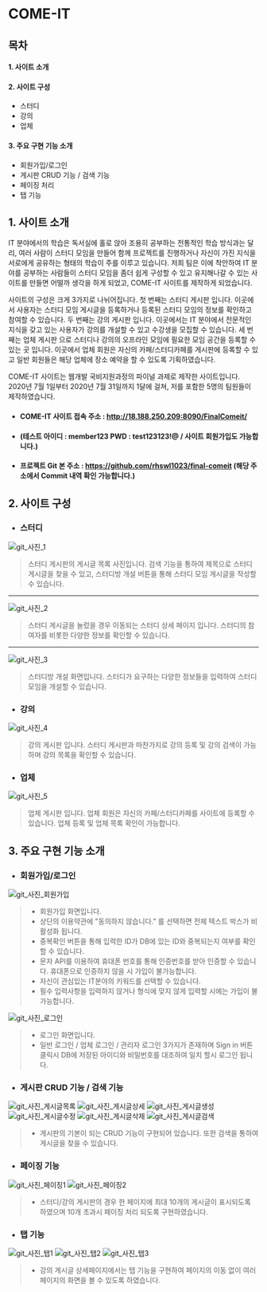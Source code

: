 # COME-IT


## 목차
#### 1. 사이트 소개
#### 2. 사이트 구성
  * 스터디
  * 강의
  * 업체
#### 3. 주요 구현 기능 소개
  * 회원가입/로그인
  * 게시판 CRUD 기능 / 검색 기능
  * 페이징 처리
  * 탭 기능



## 1. 사이트 소개

   IT 분야에서의 학습은 독서실에 홀로 앉아 조용히 공부하는 전통적인 학습 방식과는 달리, 여러 사람이 스터디 모임을 만들어 함께 프로젝트를 진행하거나 자신이 가진 지식을 서로에게 
 공유하는 형태의 학습이 주를 이루고 있습니다. 저희 팀은 이에 착안하여 IT 분야를 공부하는 사람들이 스터디 모임을 좀더 쉽게 구성할 수 있고 유지해나갈 수 있는 
 사이트를 만들면 어떨까 생각을 하게 되었고, COME-IT 사이트를 제작하게 되었습니다.
 
   사이트의 구성은 크게 3가지로 나뉘어집니다. 첫 번째는 스터디 게시판 입니다. 이곳에서 사용자는 스터디 모임 게시글을 등록하거나 등록된 스터디 모임의 정보를 확인하고 참여할 수
 있습니다. 두 번째는 강의 게시판 입니다. 이곳에서는 IT 분야에서 전문적인 지식을 갖고 있는 사용자가 강의를 개설할 수 있고 수강생을 모집할 수 있습니다. 세 번째는 업체 게시판
 으로 스터디나 강의의 오프라인 모임에 필요한 모임 공간을 등록할 수 있는 곳 입니다. 이곳에서 업체 회원은 자신의 카페/스터디카페를 게시판에 등록할 수 있고 일반 회원들은 해당 
 업체에 장소 예약을 할 수 있도록 기획하였습니다.

 COME-IT 사이트는 웹개발 국비지원과정의 파이널 과제로 제작한 사이트입니다. 2020년 7월 1일부터 2020년 7월 31일까지 1달에 걸쳐, 저를 포함한 5명의 팀원들이 제작하였습니다.

* #### COME-IT 사이트 접속 주소 : http://18.188.250.209:8090/FinalComeit/
* #### (테스트 아이디 : member123 PWD : test123123!@ / 사이트 회원가입도 가능합니다.)
* #### 프로젝트 Git 본 주소 : https://github.com/rhswl1023/final-comeit (해당 주소에서 Commit 내역 확인 가능합니다.)


## 2. 사이트 구성

* ### 스터디

![git_사진_1](https://user-images.githubusercontent.com/36719307/108813020-82639880-75f3-11eb-87d6-b3822088b9f4.PNG)

> 스터디 게시판의 게시글 목록 사진입니다. 검색 기능을 통하여 제목으로 스터디 게시글을 찾을 수 있고, 스터디방 개설 버튼을 통해 스터디 모임 게시글을 작성할 수 있습니다.

***

![git_사진_2](https://user-images.githubusercontent.com/36719307/108813317-24838080-75f4-11eb-8378-39a40100a651.PNG)

> 스터디 게시글을 눌렀을 경우 이동되는 스터디 상세 페이지 입니다. 스터디의 참여자를 비롯한 다양한 정보를 확인할 수 있습니다.

***

![git_사진_3](https://user-images.githubusercontent.com/36719307/108813320-251c1700-75f4-11eb-895f-811f3981dd39.PNG)

> 스터디방 개설 화면입니다. 스터디가 요구하는 다양한 정보들을 입력하여 스터디 모임을 개설할 수 있습니다.


* ### 강의

![git_사진_4](https://user-images.githubusercontent.com/36719307/108814663-8b099e00-75f6-11eb-90dc-ff457934a0b8.PNG)

> 강의 게시판 입니다. 스터디 게시판과 마찬가지로 강의 등록 및 강의 검색이 가능하며 강의 목록을 확인할 수 있습니다.

* ### 업체

![git_사진_5](https://user-images.githubusercontent.com/36719307/108814665-8ba23480-75f6-11eb-8193-41bbe169e7c0.PNG)

> 업체 게시판 입니다. 업체 회원은 자신의 카페/스터디카페를 사이트에 등록할 수 있습니다. 업체 등록 및 업체 목록 확인이 가능합니다.



## 3. 주요 구현 기능 소개

* ### 회원가입/로그인

![git_사진_회원가입](https://user-images.githubusercontent.com/36719307/108949283-76d1a980-76a7-11eb-856b-596988be5195.PNG)

>  - 회원가입 화면입니다.
>  - 상단의 이용약관에 "동의하지 않습니다." 를 선택하면 전체 텍스트 박스가 비활성화 됩니다.
>  - 중복확인 버튼을 통해 입력한 ID가 DB에 있는 ID와 중복되는지 여부를 확인할 수 있습니다.
>  - 문자 API를 이용하여 휴대폰 번호를 통해 인증번호를 받아 인증할 수 있습니다. 휴대폰으로 인증하지 않을 시 가입이 불가능합니다.
>  - 자신이 관심있는 IT분야의 키워드를 선택할 수 있습니다.
>  - 필수 입력사항을 입력하지 않거나 형식에 맞지 않게 입력할 시에는 가입이 불가능합니다.

![git_사진_로그인](https://user-images.githubusercontent.com/36719307/108949618-14c57400-76a8-11eb-9d1e-fab861d86e38.PNG)

> - 로그인 화면입니다.
> - 일반 로그인 / 업체 로그인 / 관리자 로그인 3가지가 존재하며 Sign in 버튼 클릭시 DB에 저장된 아이디와 비밀번호를 대조하여 일치 할시 로그인 됩니다.

* ### 게시판 CRUD 기능 / 검색 기능

![git_사진_게시글목록](https://user-images.githubusercontent.com/36719307/108952149-63750d00-76ac-11eb-85d5-c9ee6c47711f.PNG)
![git_사진_게시글상세](https://user-images.githubusercontent.com/36719307/108952185-6ff96580-76ac-11eb-9528-14ed9e4de730.PNG)
![git_사진_게시글생성](https://user-images.githubusercontent.com/36719307/108953144-0c703780-76ae-11eb-906e-92990b0c5e68.PNG)
![git_사진_게시글수정](https://user-images.githubusercontent.com/36719307/108952135-6243e000-76ac-11eb-91e6-0eb518d34df6.PNG)
![git_사진_게시글삭제](https://user-images.githubusercontent.com/36719307/108952152-653ed080-76ac-11eb-880b-b781855fbfdf.PNG)
![git_사진_게시글검색](https://user-images.githubusercontent.com/36719307/108953267-480b0180-76ae-11eb-969e-f572549e3205.PNG)

> - 게시판의 기본이 되는 CRUD 기능이 구현되어 있습니다. 또한 검색을 통하여 게시글을 찾을 수 있습니다.

* ### 페이징 기능

![git_사진_페이징1](https://user-images.githubusercontent.com/36719307/108956589-4ee84300-76b3-11eb-82e1-2f624ede4806.PNG)
![git_사진_페이징2](https://user-images.githubusercontent.com/36719307/108956593-50b20680-76b3-11eb-9984-a03a550971a4.PNG)

> - 스터디/강의 게시판의 경우 한 페이지에 최대 10개의 게시글이 표시되도록 하였으며 10개 초과시 페이징 처리 되도록 구현하였습니다.


* ### 탭 기능

![git_사진_탭1](https://user-images.githubusercontent.com/36719307/108956785-a090cd80-76b3-11eb-87d2-f8d7970d9e01.PNG)
![git_사진_탭2](https://user-images.githubusercontent.com/36719307/108956788-a1c1fa80-76b3-11eb-8672-272fd96fda62.PNG)
![git_사진_탭3](https://user-images.githubusercontent.com/36719307/108956779-9ec70a00-76b3-11eb-9731-16a9225e0c2d.PNG)

> - 강의 게시글 상세페이지에서는 탭 기능을 구현하여 페이지의 이동 없이 여러 페이지의 화면을 볼 수 있도록 하였습니다.

























